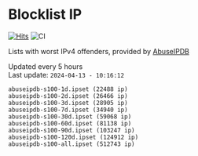 # Blocklist IP

[![Hits](https://hits.seeyoufarm.com/api/count/incr/badge.svg?url=https%3A%2F%2Fgithub.com%2Fborestad%2Fblocklist-ip%2F&count_bg=%2379C83D&title_bg=%23555555&icon=&icon_color=%23E7E7E7&title=hits&edge_flat=false)](https://hits.seeyoufarm.com)  ![CI](https://img.shields.io/github/workflow/status/borestad/blocklist-ip/CI?style=flat-square)

Lists with worst IPv4 offenders, provided by [AbuseIPDB](https://www.abuseipdb.com/)

<!-- FOOTER-PLACEHOLDER -->
Updated every 5 hours<br>
Last update: `2024-04-13 - 10:16:12`
```
abuseipdb-s100-1d.ipset (22488 ip)
abuseipdb-s100-2d.ipset (26466 ip)
abuseipdb-s100-3d.ipset (28905 ip)
abuseipdb-s100-7d.ipset (34940 ip)
abuseipdb-s100-30d.ipset (59068 ip)
abuseipdb-s100-60d.ipset (81138 ip)
abuseipdb-s100-90d.ipset (103247 ip)
abuseipdb-s100-120d.ipset (124912 ip)
abuseipdb-s100-all.ipset (512743 ip)
```
